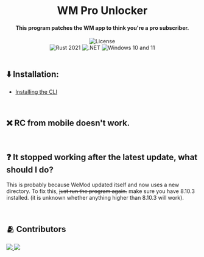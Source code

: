 <div align="center">
  <h1>WM Pro Unlocker</h1>
  <h4>This program patches the WM app to think you're a pro subscriber.</h4>
  <img src="https://img.shields.io/crates/l/wemod-pro-unlocker?color=green" alt="License"><br/>
  <img src="https://img.shields.io/badge/rust-2021-orange?logo=rust" alt="Rust 2021">
  <img src="https://img.shields.io/badge/.NET-512BD4?logo=dotnet" alt=".NET">
  <img src="https://img.shields.io/badge/Windows-10+11-0078D4?logo=windows-11" alt="Windows 10 and 11">
  <br/>
</div>

<br/>

## ⬇️ Installation:
- [Installing the CLI](cli/README.md)

<br/>

## ❌ RC from mobile doesn't work.

<br/>

## ❓ It stopped working after the latest update, what should I do?
This is probably because WeMod updated itself and now uses a new directory. To fix this, <del>just run the program again.</del> make sure you have 8.10.3 installed. (it is unknown whether anything higher than 8.10.3 will work).


<br/>

## 🫂 Contributors
<a href="https://github.com/retr0gr4d3/WPU-CLI/graphs/contributors">
  <img src="https://contrib.rocks/image?repo=retr0gr4d3/WPU-CLI" />
  <img src="https://contrib.rocks/image?repo=delabarra/wemod-pro-unlocker" />
</a>
